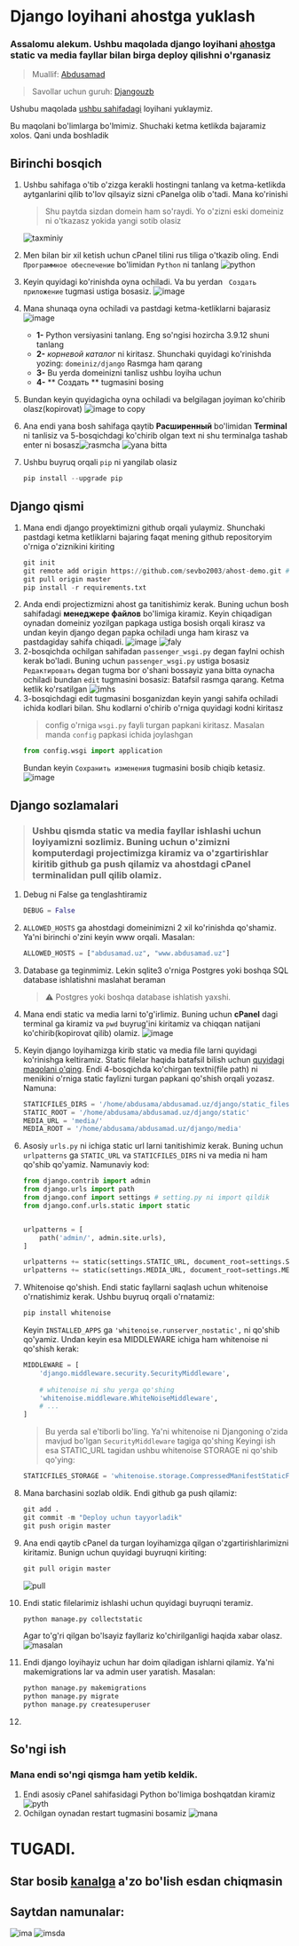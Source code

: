 # Django loyihani ahostga yuklash

### Assalomu alekum. Ushbu maqolada django loyihani [**ahost**](https://ahost.uz)ga static va media fayllar bilan birga deploy qilishni o'rganasiz

> Muallif: [Abdusamad](https://t.me/malikovdev)

> Savollar uchun guruh: [Djangouzb](https://t.me/djangouzb)

Ushubu maqolada [ushbu sahifadagi](https://github.com/sevbo2003/ahost-demo) loyihani yuklaymiz.

Bu maqolani bo'limlarga bo'lmimiz. Shuchaki ketma ketlikda bajaramiz xolos. Qani unda boshladik

## Birinchi bosqich

1. Ushbu sahifaga o'tib o'zizga kerakli hostingni tanlang va ketma-ketlikda aytganlarini qilib to'lov qilsayiz sizni cPanelga olib o'tadi. Mana ko'rinishi

   > Shu paytda sizdan domein ham so'raydi. Yo o'zizni eski domeiniz ni o'tkazasz yokida yangi sotib olasiz

   ![taxminiy](./images/tashqi_korinish.png)

2. Men bilan bir xil ketish uchun cPanel tilini rus tiliga o'tkazib oling. Endi `Программное обеспечение` bo'limidan `Python` ni tanlang ![python](./images/python_uz.png)
3. Keyin quyidagi ko'rinishda oyna ochiladi. Va bu yerdan ` Создать приложение` tugmasi ustiga bosasiz. ![image](./images/create_app.png)
4. Mana shunaqa oyna ochiladi va pastdagi ketma-ketliklarni bajarasiz ![image](./images/createapp.png)
   - **1-** Python versiyasini tanlang. Eng so'ngisi hozircha 3.9.12 shuni tanlang
   - **2-** _корневой каталог_ ni kiritasz. Shunchaki quyidagi ko'rinishda yozing: `domeiniz/django` Rasmga ham qarang
   - **3-** Bu yerda domeinizni tanlisz ushbu loyiha uchun
   - **4-** ** Создать ** tugmasini bosing
5. Bundan keyin quyidagicha oyna ochiladi va belgilagan joyiman ko'chirib olasz(kopirovat) ![image to copy](./images/copy_path.png)
6. Ana endi yana bosh sahifaga qaytib **Расширенный** bo'limidan **Terminal** ni tanlisiz va 5-bosqichdagi ko'chirib olgan text ni shu terminalga tashab enter ni bosasz![rasmcha](./images/terminal_path.png) ![yana bitta](./images/terminal_paste_copy.png)
7. Ushbu buyruq orqali `pip` ni yangilab olasiz
   ```python
   pip install --upgrade pip
   ```

## Django qismi

1. Mana endi django proyektimizni github orqali yulaymiz. Shunchaki pastdagi ketma ketliklarni bajaring faqat mening github repositoryim o'rniga o'ziznikini kiriting
   ```python
   git init
   git remote add origin https://github.com/sevbo2003/ahost-demo.git # o'zizni githubizni kiriting
   git pull origin master
   pip install -r requirements.txt
   ```
2. Anda endi projectizmizni ahost ga tanitishimiz kerak. Buning uchun bosh sahifadagi **менеджере файлов** bo'limiga kiramiz. Keyin chiqadigan oynadan domeiniz yozilgan papkaga ustiga bosish orqali kirasz va undan keyin django degan papka ochiladi unga ham kirasz va pastdagiday sahifa chiqadi. ![image](./images/manager_files.png) ![faly](./images/manager_wsgi.png)
3. 2-bosqichda ochilgan sahifadan `passenger_wsgi.py` degan faylni ochish kerak bo'ladi. Buning uchun `passenger_wsgi.py` ustiga bosasiz `Редактировать` degan tugma bor o'shani bossayiz yana bitta oynacha ochiladi bundan `edit` tugmasini bosasiz: Batafsil rasmga qarang. Ketma ketlik ko'rsatilgan ![imhs](./images/edit.png)
4. 3-bosqichdagi edit tugmasini bosganizdan keyin yangi sahifa ochiladi ichida kodlari bilan. Shu kodlarni o'chirib o'rniga quyidagi kodni kiritasz
   > config o'rniga `wsgi.py` fayli turgan papkani kiritasz. Masalan manda `config` papkasi ichida joylashgan
   ```python
   from config.wsgi import application
   ```
   Bundan keyin `Сохранить изменения` tugmasini bosib chiqib ketasiz.
   ![image](./images/save.png)

## Django sozlamalari

> ### Ushbu qismda static va media fayllar ishlashi uchun loyiyamizni sozlimiz. Buning uchun o'zimizni komputerdagi projectimizga kiramiz va o'zgartirishlar kiritib github ga push qilamiz va ahostdagi cPanel terminalidan pull qilib olamiz.

1. Debug ni False ga tenglashtiramiz
   ```python
   DEBUG = False
   ```
2. `ALLOWED_HOSTS` ga ahostdagi domeinimizni 2 xil ko'rinishda qo'shamiz. Ya'ni birinchi o'zini keyin www orqali. Masalan:
   ```python
   ALLOWED_HOSTS = ["abdusamad.uz", "www.abdusamad.uz"]
   ```
3. Database ga teginmimiz. Lekin sqlite3 o'rniga Postgres yoki boshqa SQL database ishlatishni maslahat beraman
   > ⚠️ Postgres yoki boshqa database ishlatish yaxshi.
4. Mana endi static va media larni to'g'irlimiz. Buning uchun **cPanel** dagi terminal ga kiramiz va `pwd` buyrug'ini kiritamiz va chiqqan natijani ko'chirib(kopirovat qilib) olamiz. ![image](./images/pwd.png)
5. Keyin django loyihamizga kirib static va media file larni quyidagi ko'rinishga keltiramiz. Static filelar haqida batafsil bilish uchun [quyidagi maqolani o'qing](https://github.com/sevbo2003/common-python-problems/blob/master/django-static-filelar.md). Endi 4-bosqichda ko'chirgan textni(file path) ni menikini o'rniga static faylizni turgan papkani qo'shish orqali yozasz. Namuna:
   ```python
   STATICFILES_DIRS = '/home/abdusama/abdusamad.uz/django/static_files',)
   STATIC_ROOT = '/home/abdusama/abdusamad.uz/django/static'
   MEDIA_URL = 'media/'
   MEDIA_ROOT = '/home/abdusama/abdusamad.uz/django/media'
   ```
6. Asosiy `urls.py` ni ichiga static url larni tanitishimiz kerak. Buning uchun `urlpatterns` ga `STATIC_URL` va `STATICFILES_DIRS` ni va media ni ham qo'shib qo'yamiz. Namunaviy kod:

   ```python
   from django.contrib import admin
   from django.urls import path
   from django.conf import settings # setting.py ni import qildik
   from django.conf.urls.static import static


   urlpatterns = [
       path('admin/', admin.site.urls),
   ]

   urlpatterns += static(settings.STATIC_URL, document_root=settings.STATIC_ROOT)
   urlpatterns += static(settings.MEDIA_URL, document_root=settings.MEDIA_ROOT)
   ```

7. Whitenoise qo'shish. Endi static fayllarni saqlash uchun whitenoise o'rnatishimiz kerak. Ushbu buyruq orqali o'rnatamiz:
    ```python
    pip install whitenoise
    ```
    Keyin `INSTALLED_APPS` ga `'whitenoise.runserver_nostatic',` ni qo'shib qo'yamiz. Undan keyin esa MIDDLEWARE ichiga ham whitenoise ni qo'shish kerak:
    ```python
    MIDDLEWARE = [
        'django.middleware.security.SecurityMiddleware',
        
        # whitenoise ni shu yerga qo'shing
        'whitenoise.middleware.WhiteNoiseMiddleware',
        # ...
    ]
    ```
    > Bu yerda sal e'tiborli bo'ling. Ya'ni whitenoise ni Djangoning o'zida mavjud bo'lgan `SecurityMiddleware` tagiga qo'shing
    Keyingi ish esa STATIC_URL tagidan ushbu whitenoise STORAGE ni qo'shib qo'ying:
    ```python
    STATICFILES_STORAGE = 'whitenoise.storage.CompressedManifestStaticFilesStorage'
    ```

8. Mana barchasini sozlab oldik. Endi github ga push qilamiz:
   ```python
   git add .
   git commit -m "Deploy uchun tayyorladik"
   git push origin master
   ```
9. Ana endi qaytib cPanel da turgan loyihamizga qilgan o'zgartirishlarimizni kiritamiz. Bunign uchun quyidagi buyruqni kiriting:
   ```python
   git pull origin master
   ```
   ![pull](./images/git_pull.png)
10. Endi static filelarimiz ishlashi uchun quyidagi buyruqni teramiz.
    ```python
    python manage.py collectstatic
    ```
    Agar to'g'ri qilgan bo'lsayiz fayllariz ko'chirilganligi haqida xabar olasz. ![masalan](./images/collectstatic.png)
11. Endi django loyihayiz uchun har doim qiladigan ishlarni qilamiz. Ya'ni makemigrations lar va admin user yaratish. Masalan:
    ```python
    python manage.py makemigrations
    python manage.py migrate
    python manage.py createsuperuser
    ```
12.

## So'ngi ish

### Mana endi so'ngi qismga ham yetib keldik.

1. Endi asosiy cPanel sahifasidagi Python bo'limiga boshqatdan kiramiz ![pyth](./images/python_uz.png)
2. Ochilgan oynadan restart tugmasini bosamiz ![mana](/images/bos.png)

# TUGADI. 
## Star bosib [kanalga](https://t.me/malikovdev) a'zo bo'lish esdan chiqmasin

## Saytdan namunalar:
![ima](./images/namuna1.png)
![imsda](./images/namuna2.png)